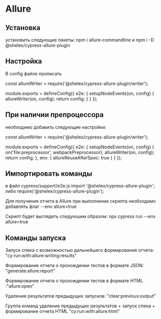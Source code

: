 # Allure

## Установка
установить следующие пакеты:
npm i allure-commandline
и
npm i -D @shelex/cypress-allure-plugin

## Настройка
В config файле прописать

const allureWriter = require('@shelex/cypress-allure-plugin/writer');

module.exports = defineConfig({
    e2e: {
        setupNodeEvents(on, config) {
            allureWriter(on, config);
            return config;
        }
    }
});

## При наличии препроцессора
необходимо добавить следующие настройки:

const allureWriter = require('@shelex/cypress-allure-plugin/writer');

module.exports = defineConfig({
    e2e: {
        setupNodeEvents(on, config) {
            on('file:preprocessor', webpackPreprocessor);
            allureWriter(on, config);
            return config;
        },
        env: {
            allureReuseAfterSpec: true
        }
    }
});

## Импортировать команды
в файл cypress/support/e2e.js
import '@shelex/cypress-allure-plugin';
либо
require('@shelex/cypress-allure-plugin');

Для получения отчета в Allure при выполнении скрипта необходимо добавлять флаг
--env allure=true

Скрипт будет выглядеть следуюшим образом: 
npx cypress run --env allure=true

## Команды запуска

Запуск спека с возможностью дальнейшего формирования отчета:  "cy:run:with:allure:writing:results"

Формирование отчета о прохождении тестов в формате JSON: "generate:allure:report"

Формирование отчета о прохождении тестов в формате HTML :"allure:open"

Удаление результатов предыдущих запусков: "clear:previous:output"

Группа команд удаление предыдущих результатов + запуск спека + формирование отчета HTML
"cy:run:with:allure:html"



